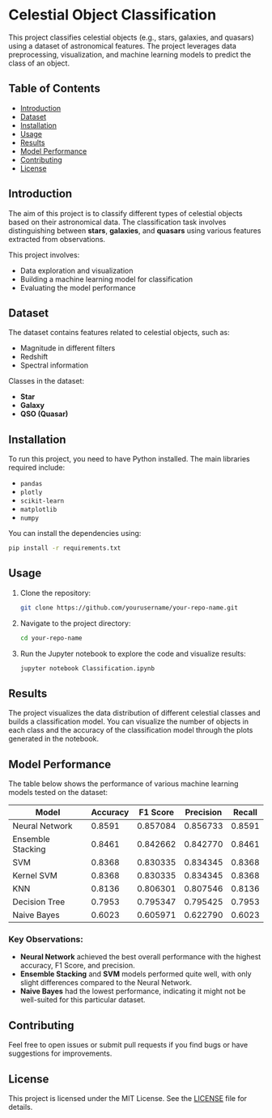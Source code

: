 # Celestial Object Classification

This project classifies celestial objects (e.g., stars, galaxies, and quasars) using a dataset of astronomical features. The project leverages data preprocessing, visualization, and machine learning models to predict the class of an object.

## Table of Contents
- [Introduction](#introduction)
- [Dataset](#dataset)
- [Installation](#installation)
- [Usage](#usage)
- [Results](#results)
- [Model Performance](#model-performance)
- [Contributing](#contributing)
- [License](#license)

## Introduction

The aim of this project is to classify different types of celestial objects based on their astronomical data. The classification task involves distinguishing between **stars**, **galaxies**, and **quasars** using various features extracted from observations.

This project involves:
- Data exploration and visualization
- Building a machine learning model for classification
- Evaluating the model performance

## Dataset

The dataset contains features related to celestial objects, such as:
- Magnitude in different filters
- Redshift
- Spectral information

Classes in the dataset:
- **Star**
- **Galaxy**
- **QSO (Quasar)**

## Installation

To run this project, you need to have Python installed. The main libraries required include:

- `pandas`
- `plotly`
- `scikit-learn`
- `matplotlib`
- `numpy`

You can install the dependencies using:

```bash
pip install -r requirements.txt
```

## Usage

1. Clone the repository:
   ```bash
   git clone https://github.com/yourusername/your-repo-name.git
   ```
2. Navigate to the project directory:
   ```bash
   cd your-repo-name
   ```
3. Run the Jupyter notebook to explore the code and visualize results:
   ```bash
   jupyter notebook Classification.ipynb
   ```

## Results

The project visualizes the data distribution of different celestial classes and builds a classification model. You can visualize the number of objects in each class and the accuracy of the classification model through the plots generated in the notebook.

## Model Performance

The table below shows the performance of various machine learning models tested on the dataset:

| Model               | Accuracy | F1 Score | Precision | Recall |
|---------------------|----------|----------|-----------|--------|
| Neural Network       | 0.8591   | 0.857084 | 0.856733  | 0.8591 |
| Ensemble Stacking    | 0.8461   | 0.842662 | 0.842770  | 0.8461 |
| SVM                  | 0.8368   | 0.830335 | 0.834345  | 0.8368 |
| Kernel SVM           | 0.8368   | 0.830335 | 0.834345  | 0.8368 |
| KNN                  | 0.8136   | 0.806301 | 0.807546  | 0.8136 |
| Decision Tree        | 0.7953   | 0.795347 | 0.795425  | 0.7953 |
| Naive Bayes          | 0.6023   | 0.605971 | 0.622790  | 0.6023 |

### Key Observations:
- **Neural Network** achieved the best overall performance with the highest accuracy, F1 Score, and precision.
- **Ensemble Stacking** and **SVM** models performed quite well, with only slight differences compared to the Neural Network.
- **Naive Bayes** had the lowest performance, indicating it might not be well-suited for this particular dataset.

## Contributing

Feel free to open issues or submit pull requests if you find bugs or have suggestions for improvements.

## License

This project is licensed under the MIT License. See the [LICENSE](LICENSE) file for details.
